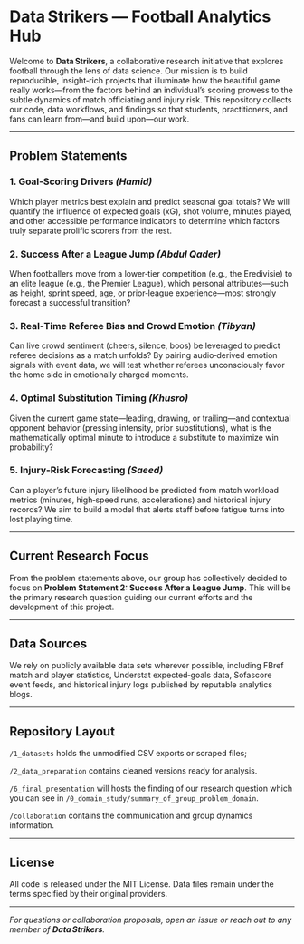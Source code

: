 # Data Strikers — Football Analytics Hub

Welcome to **Data Strikers**, a collaborative research initiative that explores
football through the lens of data science. Our mission is to build reproducible,
insight‑rich projects that illuminate how the beautiful game really works—from
the factors behind an individual’s scoring prowess to the subtle dynamics of
match officiating and injury risk. This repository collects our code, data
workflows, and findings so that students, practitioners, and fans can learn
from—and build upon—our work.

---

## Problem Statements

### 1. Goal‑Scoring Drivers *(Hamid)*

Which player metrics best explain and predict seasonal goal totals? We will
quantify the influence of expected goals (xG), shot volume, minutes played, and
other accessible performance indicators to determine which factors truly separate
prolific scorers from the rest.

### 2. Success After a League Jump *(Abdul Qader)*

When footballers move from a lower‑tier competition (e.g., the Eredivisie) to an
elite league (e.g., the Premier League), which personal attributes—such as height,
sprint speed, age, or prior‑league experience—most strongly forecast
a successful transition?

### 3. Real‑Time Referee Bias and Crowd Emotion *(Tibyan)*

Can live crowd sentiment (cheers, silence, boos) be leveraged to predict referee
decisions as a match unfolds? By pairing audio‑derived emotion signals with event
data, we will test whether referees unconsciously favor the home side in
emotionally charged moments.

### 4. Optimal Substitution Timing *(Khusro)*

Given the current game state—leading, drawing, or trailing—and contextual opponent
behavior (pressing intensity, prior substitutions), what is the mathematically
optimal minute to introduce a substitute to maximize win probability?

### 5. Injury‑Risk Forecasting *(Saeed)*

Can a player’s future injury likelihood be predicted from match workload metrics
(minutes, high‑speed runs, accelerations) and historical injury records? We aim
to build a model that alerts staff before fatigue turns into lost playing time.

---

## Current Research Focus

From the problem statements above, our group has collectively decided to focus on
**Problem Statement 2: Success After a League Jump**.
This will be the primary research question guiding our current efforts and the
development of this project.

---

## Data Sources

We rely on publicly available data sets wherever possible, including FBref match
and player statistics, Understat expected‑goals data, Sofascore event feeds,
and historical injury logs published by reputable analytics blogs.

---

## Repository Layout

`/1_datasets` holds the unmodified CSV exports or scraped files;

`/2_data_preparation` contains cleaned versions ready for analysis.

`/6_final_presentation` will hosts the finding of our research question which
you can see in `/0_domain_study/summary_of_group_problem_domain`.

`/collaboration` contains the communication and group dynamics information.

---

## License

All code is released under the MIT License. Data files remain under the terms
specified by their original providers.

---

*For questions or collaboration proposals, open an issue or reach out to any
member of **Data Strikers**.*
